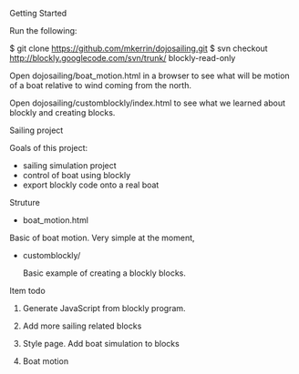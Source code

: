 
Getting Started

Run the following:

$ git clone https://github.com/mkerrin/dojosailing.git
$ svn checkout http://blockly.googlecode.com/svn/trunk/ blockly-read-only

Open dojosailing/boat_motion.html in a browser to see what will be motion of
a boat relative to wind coming from the north.

Open dojosailing/customblockly/index.html to see what we learned about
blockly and creating blocks.


Sailing project

Goals of this project:

 - sailing simulation project
 - control of boat using blockly
 - export blockly code onto a real boat


Struture

 - boat_motion.html

  Basic of boat motion. Very simple at the moment, 

 - customblockly/

   Basic example of creating a blockly blocks.


Item todo

1. Generate JavaScript from blockly program.

2. Add more sailing related blocks

3. Style page. Add boat simulation to blocks

4. Boat motion
